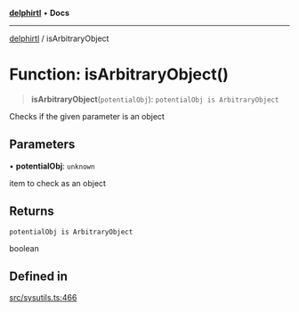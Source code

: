 [**delphirtl**](../README.md) • **Docs**

***

[delphirtl](../globals.md) / isArbitraryObject

# Function: isArbitraryObject()

> **isArbitraryObject**(`potentialObj`): `potentialObj is ArbitraryObject`

Checks if the given parameter is an object

## Parameters

• **potentialObj**: `unknown`

item to check as an object

## Returns

`potentialObj is ArbitraryObject`

boolean

## Defined in

[src/sysutils.ts:466](https://github.com/chuacw/delphirtl/blob/99d8c44e63124381b30b888cd4b51a7f5a9f03a2/src/sysutils.ts#L466)
